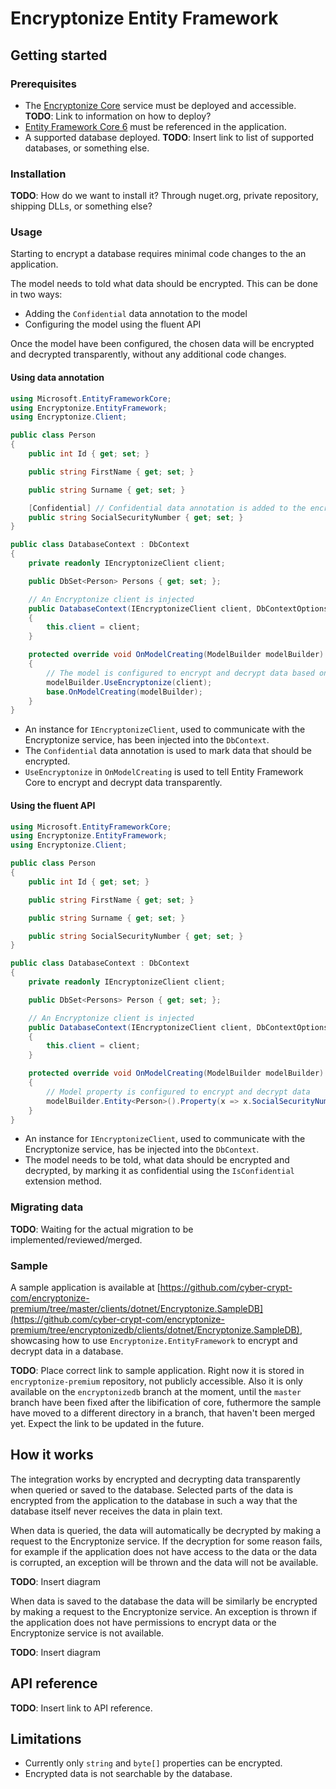 # Encryptonize Entity Framework

## Getting started

### Prerequisites

- The [Encryptonize Core](https://github.com/cyber-crypt-com/encryptonize-core) service must be deployed and accessible. **TODO**: Link to information on how to deploy?
- [Entity Framework Core 6](https://docs.microsoft.com/en-us/ef/core/) must be referenced in the application.
- A supported database deployed. **TODO**: Insert link to list of supported databases, or something else.

### Installation

**TODO**: How do we want to install it? Through nuget.org, private repository, shipping DLLs, or something else?

### Usage

Starting to encrypt a database requires minimal code changes to the an application.

The model needs to told what data should be encrypted. This can be done in two ways:

- Adding the `Confidential` data annotation to the model
- Configuring the model using the fluent API

Once the model have been configured, the chosen data will be encrypted and decrypted transparently, without any additional code changes.

#### Using data annotation

```csharp
using Microsoft.EntityFrameworkCore;
using Encryptonize.EntityFramework;
using Encryptonize.Client;

public class Person
{
    public int Id { get; set; }

    public string FirstName { get; set; }

    public string Surname { get; set; }

    [Confidential] // Confidential data annotation is added to the encrypted property
    public string SocialSecurityNumber { get; set; }
}

public class DatabaseContext : DbContext
{
    private readonly IEncryptonizeClient client;

    public DbSet<Person> Persons { get; set; };

    // An Encryptonize client is injected
    public DatabaseContext(IEncryptonizeClient client, DbContextOptions options) : base(options)
    {
        this.client = client;
    }

    protected override void OnModelCreating(ModelBuilder modelBuilder)
    {
        // The model is configured to encrypt and decrypt data based on data annotations
        modelBuilder.UseEncryptonize(client);
        base.OnModelCreating(modelBuilder);
    }
}
```

- An instance for `IEncryptonizeClient`, used to communicate with the Encryptonize service, has been injected into the `DbContext`.
- The `Confidential` data annotation is used to mark data that should be encrypted.
- `UseEncryptonize` in `OnModelCreating` is used to tell Entity Framework Core to encrypt and decrypt data transparently.

#### Using the fluent API

```csharp
using Microsoft.EntityFrameworkCore;
using Encryptonize.EntityFramework;
using Encryptonize.Client;

public class Person
{
    public int Id { get; set; }

    public string FirstName { get; set; }

    public string Surname { get; set; }

    public string SocialSecurityNumber { get; set; }
}

public class DatabaseContext : DbContext
{
    private readonly IEncryptonizeClient client;

    public DbSet<Persons> Person { get; set; };

    // An Encryptonize client is injected
    public DatabaseContext(IEncryptonizeClient client, DbContextOptions options) : base(options)
    {
        this.client = client;
    }

    protected override void OnModelCreating(ModelBuilder modelBuilder)
    {
        // Model property is configured to encrypt and decrypt data
        modelBuilder.Entity<Person>().Property(x => x.SocialSecurityNumber).IsConfidential(client);
    }
}
```

- An instance for `IEncryptonizeClient`, used to communicate with the Encryptonize service, has be injected into the `DbContext`.
- The model needs to be told, what data should be encrypted and decrypted, by marking it as confidential using the `IsConfidential` extension method.

### Migrating data

**TODO**: Waiting for the actual migration to be implemented/reviewed/merged.

### Sample

A sample application is available at [https://github.com/cyber-crypt-com/encryptonize-premium/tree/master/clients/dotnet/Encryptonize.SampleDB](https://github.com/cyber-crypt-com/encryptonize-premium/tree/encryptonizedb/clients/dotnet/Encryptonize.SampleDB), showcasing how to use `Encryptonize.EntityFramework` to encrypt and decrypt data in a database.

**TODO**: Place correct link to sample application. Right now it is stored in `encryptonize-premium` repository, not publicly accessible. Also it is only available on the `encryptonizedb` branch at the moment, until the `master` branch have been fixed after the libification of core, futhermore the sample have moved to a different directory in a branch, that haven't been merged yet. Expect the link to be updated in the future.

## How it works

The integration works by encrypted and decrypting data transparently when queried or saved to the database. Selected parts of the data is encrypted from the application to the database in such a way that the database itself never receives the data in plain text.

When data is queried, the data will automatically be decrypted by making a request to the Encryptonize service. If the decryption for some reason fails, for example if the application does not have access to the data or the data is corrupted, an exception will be thrown and the data will not be available.

**TODO**: Insert diagram

When data is saved to the database the data will be similarly be encrypted by making a request to the Encryptonize service. An exception is thrown if the application does not have permissions to encrypt data or the Encryptonize service is not available.

**TODO**: Insert diagram

## API reference

**TODO**: Insert link to API reference.

## Limitations

- Currently only `string` and `byte[]` properties can be encrypted.
- Encrypted data is not searchable by the database.